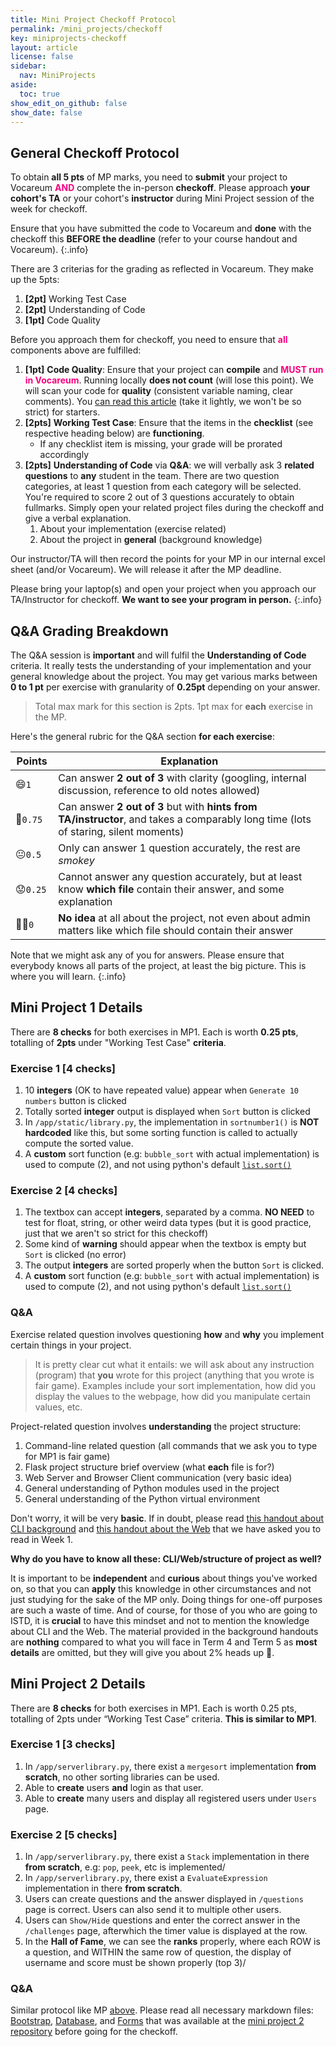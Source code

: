 ```yaml
---
title: Mini Project Checkoff Protocol
permalink: /mini_projects/checkoff
key: miniprojects-checkoff
layout: article
license: false
sidebar:
  nav: MiniProjects
aside:
  toc: true
show_edit_on_github: false
show_date: false
---
```


## General Checkoff Protocol

To obtain **all 5 pts** of MP marks, you need to **submit** your project to Vocareum <span style="color:#f7007f;"><b>AND</b></span> complete the in-person **checkoff**. Please approach **your cohort's TA** or your cohort's **instructor** during Mini Project session of the week for checkoff.

Ensure that you have submitted the code to Vocareum and **done** with the checkoff this **BEFORE the deadline** (refer to your course handout and Vocareum).
{:.info}

There are 3 criterias for the grading as reflected in Vocareum. They make up the 5pts:

1. **[2pt]** Working Test Case
2. **[2pt]** Understanding of Code
3. **[1pt]** Code Quality

Before you approach them for checkoff, you need to ensure that <span style="color:#f7007f;"><b>all</b></span> components above are fulfilled:

1. **[1pt]** **Code Quality**: Ensure that your project can **compile** and <span style="color:#f7007f;"><b>MUST run in Vocareum</b></span>. Running locally **does not count** (will lose this point). We will scan your code for **quality** (consistent variable naming, clear comments). You [can read this article](https://testdriven.io/blog/clean-code-python/) (take it lightly, we won't be so strict) for starters.
2. **[2pts]** **Working Test Case**: Ensure that the items in the **checklist** (see respective heading below) are **functioning**.
   - If any checklist item is missing, your grade will be prorated accordingly
3. **[2pts]** **Understanding of Code** via **Q&A**: we will verbally ask 3 **related questions** to **any** student in the team. There are two question categories, at least 1 question from each category will be selected. You're required to score 2 out of 3 questions accurately to obtain fullmarks. Simply open your related project files during the checkoff and give a verbal explanation.
   1. About your implementation (exercise related)
   2. About the project in **general** (background knowledge)

Our instructor/TA will then record the points for your MP in our internal excel sheet (and/or Vocareum). We will release it after the MP deadline.

Please bring your laptop(s) and open your project when you approach our TA/Instructor for checkoff. **We want to see your program in person.**
{:.info}

## Q&A Grading Breakdown

The Q&A session is **important** and will fulfil the **Understanding of Code** criteria. It really tests the understanding of your implementation and your general knowledge about the project. You may get various marks between **0 to 1 pt** per exercise with granularity of **0.25pt** depending on your answer.

> Total max mark for this section is 2pts. 1pt max for **each** exercise in the MP.

Here's the general rubric for the Q&A section **for each exercise**:

| Points    | Explanation                                                                                                                         |
| --------- | ----------------------------------------------------------------------------------------------------------------------------------- |
| 😄`1`     | Can answer **2 out of 3** with clarity (googling, internal discussion, reference to old notes allowed)                              |
| 🙂`0.75`  | Can answer **2 out of 3** but with **hints from TA/instructor**, and takes a comparably long time (lots of staring, silent moments) |
| 😐`0.5`   | Only can answer 1 question accurately, the rest are _smokey_                                                                        |
| 😟`0.25 ` | Cannot answer any question accurately, but at least know **which file** contain their answer, and some explanation                  |
| 😵‍💫`0`     | **No idea** at all about the project, not even about admin matters like which file should contain their answer                      |

Note that we might ask any of you for answers. Please ensure that everybody knows all parts of the project, at least the big picture. This is where you will learn.
{:.info}

## Mini Project 1 Details

There are **8 checks** for both exercises in MP1. Each is worth **0.25 pts**, totalling of **2pts** under "Working Test Case" **criteria**.

### Exercise 1 [4 checks]

1. 10 **integers** (OK to have repeated value) appear when `Generate 10 numbers` button is clicked
2. Totally sorted **integer** output is displayed when `Sort` button is clicked
3. In `/app/static/library.py`, the implementation in `sortnumber1()` is **NOT hardcoded** like this, but some sorting function is called to actually compute the sorted value.
4. A **custom** sort function (e.g: `bubble_sort` with actual implementation) is used to compute (2), and not using python's default [`list.sort()`](https://docs.python.org/3/howto/sorting.html)

### Exercise 2 [4 checks]

1. The textbox can accept **integers**, separated by a comma. **NO NEED** to test for float, string, or other weird data types (but it is good practice, just that we aren't so strict for this checkoff)
2. Some kind of **warning** should appear when the textbox is empty but `Sort` is clicked (no error)
3. The output **integers** are sorted properly when the button `Sort` is clicked.
4. A **custom** sort function (e.g: `bubble_sort` with actual implementation) is used to compute (2), and not using python's default [`list.sort()`](https://docs.python.org/3/howto/sorting.html)

### Q&A

Exercise related question involves questioning **how** and **why** you implement certain things in your project.

> It is pretty clear cut what it entails: we will ask about any instruction (program) that **you** wrote for this project (anything that you wrote is fair game). Examples include your sort implementation, how did you display the values to the webpage, how did you manipulate certain values, etc.

Project-related question involves **understanding** the project structure:

1. Command-line related question (all commands that we ask you to type for MP1 is fair game)
2. Flask project structure brief overview (what **each** file is for?)
3. Web Server and Browser Client communication (very basic idea)
4. General understanding of Python modules used in the project
5. General understanding of the Python virtual environment

Don't worry, it will be very **basic**. If in doubt, please read [this handout about CLI background](https://data-driven-world.github.io/mini_projects/background-cli) and [this handout about the Web](https://data-driven-world.github.io/mini_projects/background-web) that we have asked you to read in Week 1.

**Why do you have to know all these: CLI/Web/structure of project as well?**

It is important to be **independent** and **curious** about things you've worked on, so that you can **apply** this knowledge in other circumstances and not just studying for the sake of the MP only. Doing things for one-off purposes are such a waste of time. And of course, for those of you who are going to ISTD, it is **crucial** to have this mindset and not to mention the knowledge about CLI and the Web. The material provided in the background handouts are **nothing** compared to what you will face in Term 4 and Term 5 as **most details** are omitted, but they will give you about 2% heads up 🥹.

## Mini Project 2 Details

There are **8 checks** for both exercises in MP1. Each is worth 0.25 pts, totalling of 2pts under “Working Test Case” criteria. **This is similar to MP1**.

### Exercise 1 [3 checks]

1. In `/app/serverlibrary.py`, there exist a `mergesort` implementation **from scratch**, no other sorting libraries can be used.
2. Able to **create** users **and** login as that user.
3. Able to **create** many users and display all registered users under `Users` page.

### Exercise 2 [5 checks]

1. In `/app/serverlibrary.py`, there exist a `Stack` implementation in there **from scratch**, e.g: `pop`, `peek`, etc is implemented/
2. In `/app/serverlibrary.py`, there exist a `EvaluateExpression` implementation in there **from scratch**.
3. Users can create questions and the answer displayed in `/questions` page is correct. Users can also send it to multiple other users.
4. Users can `Show/Hide` questions and enter the correct answer in the `/challenges` page, afterwhich the timer value is displayed at the row.
5. In the **Hall of Fame**, we can see the **ranks** properly, where each ROW is a question, and WITHIN the same row of question, the display of username and score must be shown properly (top 3)/

### Q&A

Similar protocol like MP [above](http://127.0.0.1:4000/mini_projects/checkoff#qa). Please read all necessary markdown files: [Bootstrap](https://github.com/Data-Driven-World/d2w_mini_projects/blob/master/mp_calc/Bootstrap.md), [Database](https://github.com/Data-Driven-World/d2w_mini_projects/blob/master/mp_calc/Database.md), and [Forms](https://github.com/Data-Driven-World/d2w_mini_projects/blob/master/mp_calc/Forms.md) that was available at the [mini project 2 repository](https://github.com/Data-Driven-World/d2w_mini_projects/tree/master/mp_calc) before going for the checkoff.
